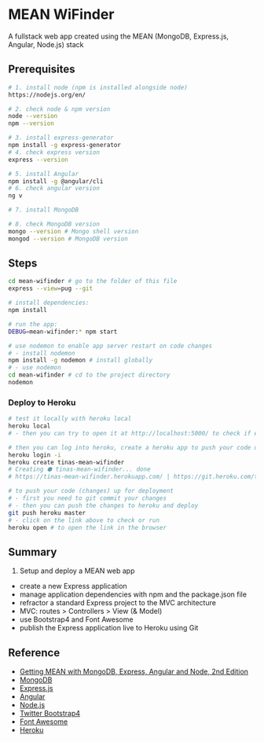 # MEAN WiFinder

A fullstack web app created using the MEAN (MongoDB, Express.js, Angular, Node.js) stack

## Prerequisites

```bash
# 1. install node (npm is installed alongside node)
https://nodejs.org/en/

# 2. check node & npm version
node --version
npm --version

# 3. install express-generator
npm install -g express-generator
# 4. check express version
express --version

# 5. install Angular
npm install -g @angular/cli
# 6. check angular version
ng v

# 7. install MongoDB

# 8. check MongoDB version
mongo --version # Mongo shell version
mongod --version # MongoDB version
```

## Steps

```bash
cd mean-wifinder # go to the folder of this file
express --view=pug --git

# install dependencies:
npm install

# run the app:
DEBUG=mean-wifinder:* npm start

# use nodemon to enable app server restart on code changes
# - install nodemon
npm install -g nodemon # install globally
# - use nodemon
cd mean-wifinder # cd to the project directory
nodemon
```

### Deploy to Heroku

```bash
# test it locally with heroku local
heroku local
# - then you can try to open it at http://localhost:5000/ to check if everything is good

# then you can log into heroku, create a heroku app to push your code up for deployment
heroku login -i
heroku create tinas-mean-wifinder
# Creating ⬢ tinas-mean-wifinder... done
# https://tinas-mean-wifinder.herokuapp.com/ | https://git.heroku.com/tinas-mean-wifinder.git

# to push your code (changes) up for deployment
# - first you need to git commit your changes
# - then you can push the changes to heroku and deploy
git push heroku master
# - click on the link above to check or run
heroku open # to open the link in the browser
```

## Summary

1. Setup and deploy a MEAN web app

- create a new Express application
- manage application dependencies with npm and the package.json file
- refractor a standard Express project to the MVC architecture
- MVC: routes > Controllers > View (& Model)
- use Bootstrap4 and Font Awesome
- publish the Express application live to Heroku using Git

## Reference

- [Getting MEAN with MongoDB, Express, Angular and Node, 2nd Edition](https://github.com/cliveharber/gettingMean-2)
- [MongoDB](https://www.mongodb.com/)
- [Express.js](http://expressjs.com/)
- [Angular](https://angular.io/)
- [Node.js](https://nodejs.org/en/about/)
- [Twitter Bootstrap4](https://getbootstrap.com)
- [Font Awesome](https://fontawesome.com/how-to-use/on-the-web/setup/hosting-font-awesome-yourself)
- [Heroku](https://www.heroku.com/)
